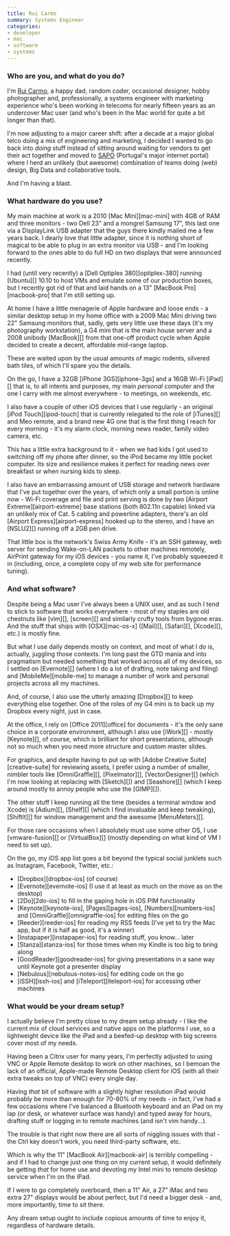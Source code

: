 ```yaml
---
title: Rui Carmo
summary: Systems Engineer
categories:
- developer
- mac
- software
- systems
---
```


### Who are you, and what do you do?

I'm [Rui Carmo](http://about.me/rcarmo "Rui's About.me page."), a happy dad, random coder, occasional designer, hobby photographer and, professionally, a systems engineer with marketing experience who's been working in telecoms for nearly fifteen years as an undercover Mac user (and who's been in the Mac world for quite a bit longer than that).

I'm now adjusting to a major career shift: after a decade at a major global telco doing a mix of engineering and marketing, I decided I wanted to go back into _doing_ stuff instead of sitting around waiting for vendors to get their act together and moved to [SAPO](http://www.sapo.pt "A web portal for Portugal.") (Portugal's major internet portal) where I herd an unlikely (but awesome) combination of teams doing (web) design, Big Data and collaborative tools.

And I'm having a blast.

### What hardware do you use?

My main machine at work is a 2010 [Mac Mini][mac-mini] with 4GB of RAM and three monitors - two Dell 23" and a mongrel Samsung 17", this last one via a DisplayLink USB adapter that the guys there kindly mailed me a few years back. I dearly love that little adapter, since it is nothing short of magical to be able to plug in an extra monitor via USB - and I'm looking forward to the ones able to do full HD on two displays that were announced recently.

I had (until very recently) a [Dell Optiplex 380][optiplex-380] running [Ubuntu][] 10.10 to host VMs and emulate some of our production boxes, but I recently got rid of that and laid hands on a 13" [MacBook Pro][macbook-pro] that I'm still setting up.

At home I have a little menagerie of Apple hardware and loose ends - a similar desktop setup in my home office with a 2009 Mac Mini driving two 22" Samsung monitors that, sadly, gets very little use these days (it's my photography workstation), a G4 mini that is the main house server and a 2008 unibody [MacBook][] from that one-off product cycle when Apple decided to create a decent, affordable mid-range laptop.

These are waited upon by the usual amounts of magic rodents, silvered bath tiles, of which I'll spare you the details.

On the go, I have a 32GB [iPhone 3GS][iphone-3gs] and a 16GB Wi-Fi [iPad][] that is, to all intents and purposes, my main _personal_ computer and the one I carry with me almost everywhere - to meetings, on weekends, etc.

I also have a couple of other iOS devices that I use regularly - an original [iPod Touch][ipod-touch] that is currently relegated to the role of [iTunes][] and Meo remote, and a brand new 4G one that is the first thing I reach for every morning - it's my alarm clock, morning news reader, family video camera, etc. 

This has a little extra background to it - when we had kids I got used to switching off my phone after dinner, so the iPod became my little pocket computer. Its size and resilience makes it perfect for reading news over breakfast or when nursing kids to sleep.

I also have an embarrassing amount of USB storage and network hardware that I've put together over the years, of which only a small portion is online now - Wi-Fi coverage and file and print serving is done by two [Airport Extreme][airport-extreme] base stations (both 802.11n capable) linked via an unlikely mix of Cat. 5 cabling and powerline adapters, there's an old [Airport Express][airport-express] hooked up to the stereo, and I have an [NSLU2][] running off a 2GB pen drive.

That little box is the network's Swiss Army Knife - it's an SSH gateway, web server for sending Wake-on-LAN packets to other machines remotely, AirPrint gateway for my iOS devices - you name it, I've probably squeezed it in (including, once, a complete copy of my web site for performance tuning).

### And what software?

Despite being a Mac user I've always been a UNIX user, and as such I tend to stick to software that works everywhere - most of my staples are old chestnuts like [vim][], [screen][] and similarly crufty tools from bygone eras. And the stuff that ships with [OSX][mac-os-x] ([Mail][], [Safari][], [Xcode][], etc.) is mostly fine.

But what I use daily depends mostly on context, and most of what I do is, actually, juggling those contexts. I'm long past the GTD mania and into pragmatism but needed something that worked across all of my devices, so I settled on [Evernote][] (where I do a lot of drafting, note taking and filing) and [MobileMe][mobile-me] to manage a number of work and personal projects across all my machines.

And, of course, I also use the utterly amazing [Dropbox][] to keep everything else together. One of the roles of my G4 mini is to back up my Dropbox every night, just in case.

At the office, I rely on [Office 2011][office] for documents - it's the only sane choice in a corporate environment, although I also use [iWork][] - mostly [Keynote][], of course, which is brilliant for short presentations, although not so much when you need more structure and custom master slides.

For graphics, and despite having to put up with [Adobe Creative Suite][creative-suite] for reviewing assets, I prefer using a number of smaller, nimbler tools like [OmniGraffle][], [Pixelmator][], [VectorDesigner][] (which I'm now looking at replacing with [Sketch][]) and [Seashore][] (which I keep around mostly to annoy people who use the [GIMP][]).

The other stuff I keep running all the time (besides a terminal window and Xcode) is [Adium][], [Shelf][] (which I find invaluable and keep tweaking), [ShiftIt][] for window management and the awesome [MenuMeters][].

For those rare occasions when I absolutely must use some other OS, I use [vmware-fusion][] or [VirtualBox][] (mostly depending on what kind of VM I need to set up).

On the go, my iOS app list goes a bit beyond the typical social junklets such as Instagram, Facebook, Twitter, etc.:

* [Dropbox][dropbox-ios] (of course)
* [Evernote][evernote-ios] (I use it at least as much on the move as on the desktop)
* [2Do][2do-ios] to fill in the gaping hole in iOS PIM functionality
* [Keynote][keynote-ios], [Pages][pages-ios], [Numbers][numbers-ios] and [OmniGraffle][omnigraffle-ios] for editing files on the go
* [Reeder][reeder-ios] for reading my RSS feeds (I've yet to try the Mac app, but if it is half as good, it's a winner)
* [Instapaper][instapaper-ios] for reading stuff, you know... later
* [Stanza][stanza-ios] for those times when my Kindle is too big to bring along
* [GoodReader][goodreader-ios] for giving presentations in a sane way until Keynote got a presenter display
* [Nebulous][nebulous-notes-ios] for editing code on the go
* [iSSH][issh-ios] and [iTeleport][iteleport-ios] for accessing other machines

### What would be your dream setup?

I actually believe I'm pretty close to my dream setup already - I like the current mix of cloud services and native apps on the platforms I use, so a lightweight device like the iPad and a beefed-up desktop with big screens cover most of my needs. 

Having been a Citrix user for many years, I'm perfectly adjusted to using VNC or Apple Remote desktop to work on other machines, so I bemoan the lack of an official, Apple-made Remote Desktop client for iOS (with all their extra tweaks on top of VNC) every single day.

Having _that_ bit of software with a slightly higher resolution iPad would probably be more than enough for 70-80% of my needs - in fact, I've had a few occasions where I've balanced a Bluetooth keyboard and an iPad on my lap (or desk, or whatever surface was handy) and typed away for hours, drafting stuff or logging in to remote machines (and isn't vim handy...).

The trouble is that right now there are all sorts of niggling issues with that - the Ctrl key doesn't work, you need third-party software, etc.

Which is why the 11" [MacBook Air][macbook-air] is terribly compelling - and if I had to change just one thing on my current setup, it would definitely be getting _that_ for home use and devoting my Intel mini to remote desktop service when I'm on the iPad.

If I were to go completely overboard, then a 11" Air, a 27" iMac and two extra 27" displays would be about perfect, but I'd need a bigger desk - and, more importantly, time to sit there. 

Any dream setup ought to include copious amounts of time to enjoy it, regardless of hardware details.